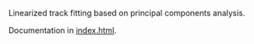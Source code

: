 Linearized track fitting based on principal components analysis.

Documentation in [index.html](LinearizedTrackFit/LinearizedTrackFit/doc/index.html).